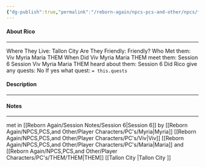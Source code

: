 ```yaml
---
{"dg-publish":true,"permalink":"/reborn-again/npcs-pcs-and-other/npcs/friendly/rico/"}
---
```



#### About Rico
---
Where They Live: Tallon City 
Are They Friendly: Friendly?
Who Met them: Viv Myria Maria THEM
When Did Viv Myria Maria THEM meet them: Session 6
Session Viv Myria Maria THEM heard about them: Session 6
Did Rico give any quests: No
	If yes what quest: `= this.quests`


#### Description


---

#### Notes
---

met in [[Reborn Again/Session Notes/Session 6\|Session 6]] by [[Reborn Again/NPCS,PCS,and Other/Player Characters/PC's/Myria\|Myria]] [[Reborn Again/NPCS,PCS,and Other/Player Characters/PC's/Viv\|Viv]] [[Reborn Again/NPCS,PCS,and Other/Player Characters/PC's/Maria\|Maria]] and [[Reborn Again/NPCS,PCS,and Other/Player Characters/PC's/THEM/THEM\|THEM]]
[[Tallon City \|Tallon City ]]
